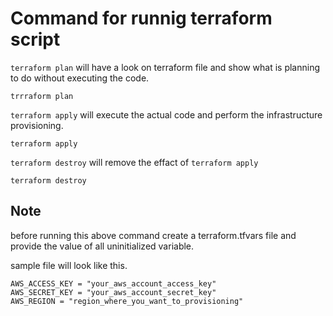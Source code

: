 # Command for runnig terraform script

`terraform plan` will have a look on terraform file and show what is planning to do without executing the code.

```
trrraform plan

```

`terraform apply` will execute the actual code and perform the infrastructure provisioning.

```
terraform apply

```

`terraform destroy` will remove the effact of `terraform apply`


```
terraform destroy

```

## Note
before running this above command create a terraform.tfvars file and provide the value of all uninitialized variable.

sample file will look like this.

```
AWS_ACCESS_KEY = "your_aws_account_access_key"
AWS_SECRET_KEY = "your_aws_account_secret_key"
AWS_REGION = "region_where_you_want_to_provisioning"

```


